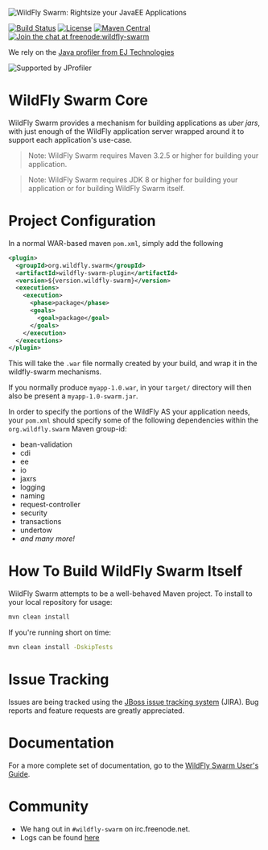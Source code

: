 ![WildFly Swarm: Rightsize your JavaEE Applications](http://wildfly-swarm.io/images/swarm_logo_final.png)

[![Build Status](https://projectodd.ci.cloudbees.com/buildStatus/icon?job=wildfly-swarm)](https://projectodd.ci.cloudbees.com/job/wildfly-swarm)
[![License](https://img.shields.io/:license-Apache2-blue.svg)](http://www.apache.org/licenses/LICENSE-2.0)
[![Maven Central](https://maven-badges.herokuapp.com/maven-central/org.wildfly.swarm/wildfly-swarm/badge.svg)](https://maven-badges.herokuapp.com/maven-central/org.wildfly.swarm/wildfly-swarm)
[![Join the chat at freenode:wildfly-swarm](https://img.shields.io/badge/irc-freenode%3A%20%23wildfly--swarm-blue.svg)](http://webchat.freenode.net/?channels=%23wildfly-swarm)

We rely on the [Java profiler from EJ Technologies](http://www.ej-technologies.com/products/jprofiler/overview.html)

![Supported by JProfiler](https://www.ej-technologies.com/images/product_banners/jprofiler_small.png)

# WildFly Swarm Core

WildFly Swarm provides a mechanism for building
applications as *uber jars*, with just enough of the
WildFly application server wrapped around it to support
each application's use-case.

> Note: WildFly Swarm requires Maven 3.2.5 or higher for building your application.

> Note: WildFly Swarm requires JDK 8 or higher for building your application
> or for building WildFly Swarm itself.

# Project Configuration

In a normal WAR-based maven `pom.xml`, simply add the following
```xml
<plugin>
  <groupId>org.wildfly.swarm</groupId>
  <artifactId>wildfly-swarm-plugin</artifactId>
  <version>${version.wildfly-swarm}</version>
  <executions>
    <execution>
      <phase>package</phase>
      <goals>
        <goal>package</goal>
      </goals>
    </execution>
  </executions>
</plugin>
```

This will take the `.war` file normally created by your build, and wrap
it in the wildfly-swarm mechanisms.

If you normally produce `myapp-1.0.war`, in your `target/` directory will
then also be present a `myapp-1.0-swarm.jar`.

In order to specify the portions of the WildFly AS your application needs,
your `pom.xml` should specify some of the following dependencies within
the `org.wildfly.swarm` Maven group-id:

* bean-validation
* cdi
* ee
* io
* jaxrs
* logging
* naming
* request-controller
* security
* transactions
* undertow
* _and many more!_

# How To Build WildFly Swarm Itself

WildFly Swarm attempts to be a well-behaved Maven project. To install to your local repository for usage:
```bash
mvn clean install
```

If you're running short on time:

```bash
mvn clean install -DskipTests
```

# Issue Tracking

Issues are being tracked using the [JBoss issue tracking system](https://issues.jboss.org/projects/SWARM/issues?filter=allopenissues) (JIRA). Bug reports and feature requests are greatly appreciated.

# Documentation

For a more complete set of documentation, go to the [WildFly Swarm User's
Guide](https://wildfly-swarm.gitbooks.io/wildfly-swarm-users-guide/).

# Community

* We hang out in `#wildfly-swarm` on irc.freenode.net.
* Logs can be found [here](http://transcripts.jboss.org/channel/irc.freenode.org/%23wildfly-swarm/)
